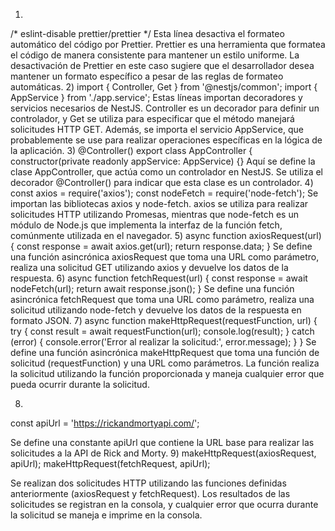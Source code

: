 1)
/* eslint-disable prettier/prettier */
Esta línea desactiva el formateo automático del código por Prettier. 
Prettier es una herramienta que formatea el código de manera consistente para mantener un estilo uniforme.
La desactivación de Prettier en este caso sugiere que el desarrollador desea mantener un formato específico a pesar de las reglas de formateo automáticas.
2)
import { Controller, Get } from '@nestjs/common';
import { AppService } from './app.service';
Estas líneas importan decoradores y servicios necesarios de NestJS. 
Controller es un decorador para definir un controlador, y Get se utiliza para especificar que el método manejará solicitudes HTTP GET. 
Además, se importa el servicio AppService, que probablemente se use para realizar operaciones específicas en la lógica de la aplicación.
3)
@Controller()
export class AppController {
  constructor(private readonly appService: AppService) {}
Aquí se define la clase AppController, que actúa como un controlador en NestJS. Se utiliza el decorador @Controller() para indicar que esta clase es un controlador.
4)
const axios = require('axios');
const nodeFetch = require('node-fetch');
Se importan las bibliotecas axios y node-fetch. axios se utiliza para realizar solicitudes HTTP utilizando Promesas, 
mientras que node-fetch es un módulo de Node.js que implementa la interfaz de la función fetch, comúnmente utilizada en el navegador.
5)
async function axiosRequest(url) {
  const response = await axios.get(url);
  return response.data;
}
Se define una función asincrónica axiosRequest que toma una URL como parámetro, realiza una solicitud GET utilizando axios y devuelve los datos de la respuesta.
6)
async function fetchRequest(url) {
  const response = await nodeFetch(url);
  return await response.json();
}
Se define una función asincrónica fetchRequest que toma una URL como parámetro, realiza una solicitud utilizando node-fetch y devuelve los datos de la respuesta en formato JSON.
7)
async function makeHttpRequest(requestFunction, url) {
  try {
    const result = await requestFunction(url);
    console.log(result);
  } catch (error) {
    console.error('Error al realizar la solicitud:', error.message);
  }
}
Se define una función asincrónica makeHttpRequest que toma una función de solicitud (requestFunction) y una URL como parámetros. 
La función realiza la solicitud utilizando la función proporcionada y maneja cualquier error que pueda ocurrir durante la solicitud.

8)
const apiUrl = 'https://rickandmortyapi.com/';

Se define una constante apiUrl que contiene la URL base para realizar las solicitudes a la API de Rick and Morty.
9)
makeHttpRequest(axiosRequest, apiUrl);
makeHttpRequest(fetchRequest, apiUrl);

Se realizan dos solicitudes HTTP utilizando las funciones definidas anteriormente (axiosRequest y fetchRequest).
Los resultados de las solicitudes se registran en la consola, y cualquier error que ocurra durante la solicitud se maneja e imprime en la consola.
